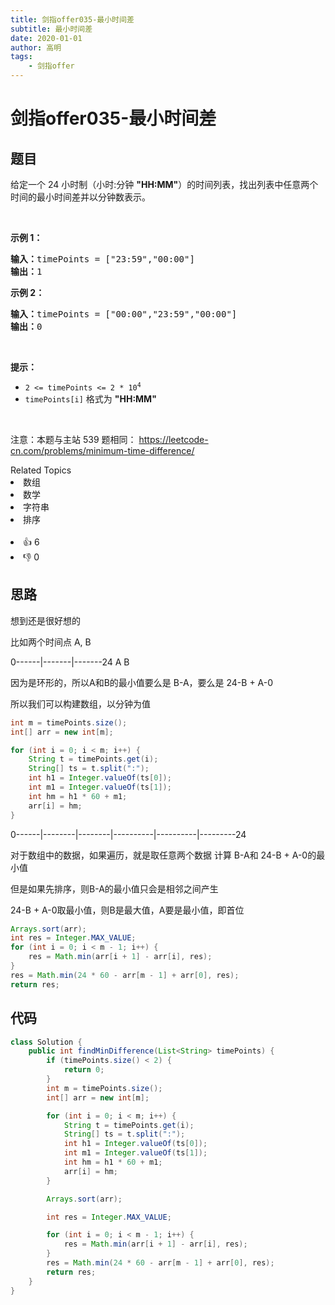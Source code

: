 ```yaml
---
title: 剑指offer035-最小时间差
subtitle: 最小时间差
date: 2020-01-01
author: 高明
tags:
	- 剑指offer
---
```




# 剑指offer035-最小时间差

## 题目

<p>给定一个 24 小时制（小时:分钟 <strong>&quot;HH:MM&quot;</strong>）的时间列表，找出列表中任意两个时间的最小时间差并以分钟数表示。</p>

<p>&nbsp;</p>

<p><strong>示例 1：</strong></p>

<pre>
<strong>输入：</strong>timePoints = [&quot;23:59&quot;,&quot;00:00&quot;]
<strong>输出：</strong>1
</pre>

<p><strong>示例 2：</strong></p>

<pre>
<strong>输入：</strong>timePoints = [&quot;00:00&quot;,&quot;23:59&quot;,&quot;00:00&quot;]
<strong>输出：</strong>0
</pre>

<p>&nbsp;</p>

<p><strong>提示：</strong></p>

<ul>
	<li><code>2 &lt;= timePoints &lt;= 2 * 10<sup>4</sup></code></li>
	<li><code>timePoints[i]</code> 格式为 <strong>&quot;HH:MM&quot;</strong></li>
</ul>

<p>&nbsp;</p>

<p><meta charset="UTF-8" />注意：本题与主站 539&nbsp;题相同：&nbsp;<a href="https://leetcode-cn.com/problems/minimum-time-difference/">https://leetcode-cn.com/problems/minimum-time-difference/</a></p>
<div><div>Related Topics</div><div><li>数组</li><li>数学</li><li>字符串</li><li>排序</li></div></div><br><div><li>👍 6</li><li>👎 0</li></div>

## 思路

想到还是很好想的

比如两个时间点 A, B

0------|-------|-------24
        A        B

因为是环形的，所以A和B的最小值要么是 B-A，要么是 24-B + A-0

所以我们可以构建数组，以分钟为值

```java
int m = timePoints.size();
int[] arr = new int[m];

for (int i = 0; i < m; i++) {
    String t = timePoints.get(i);
    String[] ts = t.split(":");
    int h1 = Integer.valueOf(ts[0]);
    int m1 = Integer.valueOf(ts[1]);
    int hm = h1 * 60 + m1;
    arr[i] = hm;
}
```

0------|--------|--------|----------|----------|---------24

对于数组中的数据，如果遍历，就是取任意两个数据 计算 B-A和 24-B + A-0的最小值

但是如果先排序，则B-A的最小值只会是相邻之间产生

 24-B + A-0取最小值，则B是最大值，A要是最小值，即首位

```java
Arrays.sort(arr);
int res = Integer.MAX_VALUE;
for (int i = 0; i < m - 1; i++) {
    res = Math.min(arr[i + 1] - arr[i], res);
}
res = Math.min(24 * 60 - arr[m - 1] + arr[0], res);
return res;
```

## 代码

```java
class Solution {
    public int findMinDifference(List<String> timePoints) {
        if (timePoints.size() < 2) {
            return 0;
        }
        int m = timePoints.size();
        int[] arr = new int[m];

        for (int i = 0; i < m; i++) {
            String t = timePoints.get(i);
            String[] ts = t.split(":");
            int h1 = Integer.valueOf(ts[0]);
            int m1 = Integer.valueOf(ts[1]);
            int hm = h1 * 60 + m1;
            arr[i] = hm;
        }

        Arrays.sort(arr);

        int res = Integer.MAX_VALUE;

        for (int i = 0; i < m - 1; i++) {
            res = Math.min(arr[i + 1] - arr[i], res);
        }
        res = Math.min(24 * 60 - arr[m - 1] + arr[0], res);
        return res;
    }
}
```

